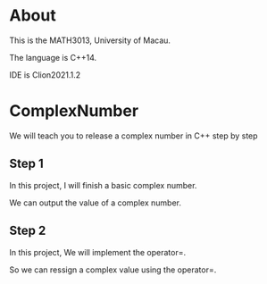 # About
This is the MATH3013, University of Macau.

The language is C++14.

IDE is Clion2021.1.2

# ComplexNumber
We will teach you to release a complex number in C++ step by step

## Step 1
In this project, I will finish a basic complex number.

We can output the value of a complex number.

## Step 2
In this project, We will implement the operator=.

So we can ressign a complex value using the operator=.
